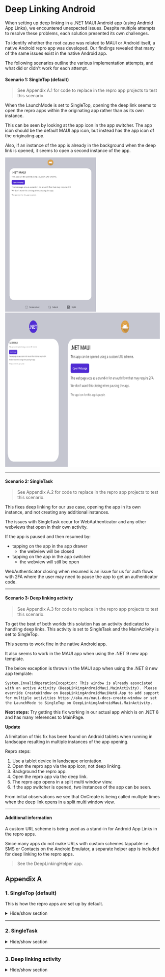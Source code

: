 # Deep Linking Android

When setting up deep linking in a .NET MAUI Android app (using Android App Links), we encountered unexpected issues. Despite multiple attempts to resolve these problems, each solution presented its own challenges.

To identify whether the root cause was related to MAUI or Android itself, a native Android repro app was developed. Our findings revealed that many of the same issues exist in the native Android app.

The following scenarios outline the various implementation attempts, and what did or didn't work for each attempt.

#### Scenario 1: SingleTop (default)

> See Appendix A.1 for code to replace in the repro app projects to test this scenario.

When the LaunchMode is set to SingleTop, opening the deep link seems to open the repro apps within the originating app rather than as its own instance.

This can be seen by looking at the app icon in the app switcher. The app icon should be the default MAUI app icon, but instead has the app icon of the originating app.

Also, if an instance of the app is already in the background when the deep link is opened, it seems to open a second instance of the app.

<img src="assets/image1.png" height="500"/>
<img src="assets/image2.png" height="500"/>

---

#### Scenario 2: SingleTask

> See Appendix A.2 for code to replace in the repro app projects to test this scenario.

This fixes deep linking for our use case, opening the app in its own instance, and not creating any additional instances.

The issues with SingleTask occur for WebAuthenticator and any other webviews that open in their own activity.

If the app is paused and then resumed by:
 - tapping on the app in the app drawer
   - the webview will be closed
 - tapping on the app in the app switcher
   - the webview will still be open

WebAuthenticator closing when resumed is an issue for us for auth flows with 2FA where the user may need to pause the app to get an authenticator code.

---

#### Scenario 3: Deep linking activity

> See Appendix A.3 for code to replace in the repro app projects to test this scenario.

To get the best of both worlds this solution has an activity dedicated to handling deep links.
This activity is set to SingleTask and the MainActivity is set to SingleTop.

This seems to work fine in the native Android app.

It also seems to work in the MAUI app when using the .NET 9 new app template.

The below exception is thrown in the MAUI app when using the .NET 8 new app template:
```
System.InvalidOperationException: This window is already associated with an active Activity (DeepLinkingAndroidMaui.MainActivity). Please override CreateWindow on DeepLinkingAndroidMauiNet8.App to add support for multiple activities https://aka.ms/maui-docs-create-window or set the LaunchMode to SingleTop on DeepLinkingAndroidMaui.MainActivity.
```

**Next steps:** Try getting this fix working in our actual app which is on .NET 8 and has many references to MainPage.

**Update**

A limitation of this fix has been found on Android tablets when running in landscape resulting in multiple instances of the app opening.

Repro steps:
1. Use a tablet device in landscape orientation.
2. Open the repro app via the app icon; not deep linking.
3. Background the repro app.
4. Open the repro app via the deep link.
5. The repro app opens in a split multi window view.
6. If the app switcher is opened, two instances of the app can be seen.

From initial observations we see that OnCreate is being called multiple times when the deep link opens in a split multi window view.

---

#### Additional information

A custom URL scheme is being used as a stand-in for Android App Links in the repro apps.

Since many apps do not make URLs with custom schemes tappable i.e. SMS or Contacts on the Android Emulator, a separate helper app is included for deep linking to the repro apps.

> See the DeepLinkingHelper app.

## Appendix A

### 1. SingleTop (default)
This is how the repro apps are set up by default.

<details>
<summary>Hide/show section</summary>

### 1.1 MAUI application

#### 1.1.1 MainActivity.cs
```csharp
using Android.App;
using Android.Content;
using Android.Content.PM;
using Android.OS;

...

[Activity(
    Theme = "@style/Maui.SplashTheme",
    MainLauncher = true,
    LaunchMode = LaunchMode.SingleTop,
    ConfigurationChanges = ConfigChanges.ScreenSize | ConfigChanges.Orientation | ConfigChanges.UiMode | ConfigChanges.ScreenLayout | ConfigChanges.SmallestScreenSize | ConfigChanges.Density)]
[IntentFilter(
    [Intent.ActionView],
    Categories = [Intent.CategoryDefault, Intent.CategoryBrowsable],
    DataScheme = "hello")]
public class MainActivity : MauiAppCompatActivity
{
    protected override void OnCreate(Bundle? savedInstanceState)
    {
        base.OnCreate(savedInstanceState);
        
        Console.Write("OnCreate: ");
        Console.WriteLine(this.Intent?.GetStringExtra("data"));
    }

    protected override void OnNewIntent(Intent? intent)
    {
        base.OnNewIntent(intent);
        
        Console.Write("OnNewIntent: ");
        Console.WriteLine(intent?.GetStringExtra("data"));
    }
}

...
```

### 1.2 Native application

#### 1.2.1 AndroidManifest.xml
```xml
...

<activity
    android:name=".MainActivity"
    android:launchMode="singleTop"
    android:exported="true"
    android:theme="@style/Theme.DeepLinkingAndroidNative">

    <intent-filter>
        <action android:name="android.intent.action.MAIN" />
        <category android:name="android.intent.category.LAUNCHER" />
    </intent-filter>

    <intent-filter>
        <action android:name="android.intent.action.VIEW" />
        <category android:name="android.intent.category.DEFAULT" />
        <category android:name="android.intent.category.BROWSABLE" />
        <data android:scheme="hello" />
    </intent-filter>

</activity>

...
```
</details>

---

### 2. SingleTask

<details>
<summary>Hide/show section</summary>

### 2.1 MAUI application

Change LaunchMode to SingleTask in MainActivity.cs

### 2.2 Native application

Change LaunchMode to SingleTask in AndroidManifest.xml

</details>

---

### 3. Deep linking activity

<details>
<summary>Hide/show section</summary>

### 3.1 MAUI application

#### 3.1.1 MainActivity.cs
```csharp
using Android.App;
using Android.Content;
using Android.Content.PM;
using Android.OS;

...

[Activity(
    Theme = "@style/Maui.SplashTheme",
    MainLauncher = true,
    LaunchMode = LaunchMode.SingleTop,
    ConfigurationChanges = ConfigChanges.ScreenSize | ConfigChanges.Orientation | ConfigChanges.UiMode | ConfigChanges.ScreenLayout | ConfigChanges.SmallestScreenSize | ConfigChanges.Density)]
public class MainActivity : MauiAppCompatActivity
{
    protected override void OnCreate(Bundle? savedInstanceState)
    {
        base.OnCreate(savedInstanceState);
        
        Console.Write("OnCreate: ");
        Console.WriteLine(this.Intent?.GetStringExtra("data"));
    }

    protected override void OnNewIntent(Intent? intent)
    {
        base.OnNewIntent(intent);
        
        Console.Write("OnNewIntent: ");
        Console.WriteLine(intent?.GetStringExtra("data"));
    }
}

...
```

#### 3.1.2 DeepLinkingActivity.cs

Create the below activity.

```csharp
using Android.App;
using Android.Content;
using Android.Content.PM;
using Android.OS;

...

[Activity(
    NoHistory = true,
    LaunchMode = LaunchMode.SingleTask,
    Exported = true)]
[IntentFilter(
    [Intent.ActionView],
    Categories = [Intent.CategoryDefault, Intent.CategoryBrowsable],
    DataScheme = "hello")]
public class DeepLinkingActivity : Activity
{
    protected override void OnCreate(Bundle? savedInstanceState)
    {
        base.OnCreate(savedInstanceState);
        this.ForwardIntent();
    }r

    protected override void OnNewIntent(Intent? intent)
    {
        base.OnNewIntent(intent);
        this.ForwardIntent();
    }

    private void ForwardIntent()
    {
        var newIntent = new Intent(this, typeof(MainActivity));
        
        newIntent.PutExtra("data", this.Intent?.Data?.LastPathSegment);
        newIntent.AddFlags(ActivityFlags.ClearTop | ActivityFlags.SingleTop);
        
        this.StartActivity(newIntent);
    }
}

...
```

### 3.2 Native application

#### 3.2.1 AndroidManifest.xml
```xml
...

<activity
    android:name=".MainActivity"
    android:launchMode="singleTop"
    android:exported="true"
    android:theme="@style/Theme.DeepLinkingAndroidNative">

    <intent-filter>
        <action android:name="android.intent.action.MAIN" />
        <category android:name="android.intent.category.LAUNCHER" />
    </intent-filter>

</activity>

<activity
    android:name=".DeepLinkingActivity"
    android:launchMode="singleTask"
    android:exported="true">

    <intent-filter>
        <action android:name="android.intent.action.VIEW" />
        <category android:name="android.intent.category.DEFAULT" />
        <category android:name="android.intent.category.BROWSABLE" />
        <data android:scheme="hello" />
    </intent-filter>

</activity>

...
```

#### 3.2.2 DeepLinkingActivity.kt

Create the below activity.

```kotlin
...

import android.app.Activity
import android.content.Intent
import android.os.Bundle

class DeepLinkingActivity : Activity() {
    override fun onCreate(savedInstanceState: Bundle?) {
        super.onCreate(savedInstanceState)
        forwardIntent()
    }

    override fun onNewIntent(intent: Intent?) {
        super.onNewIntent(intent)
        forwardIntent()
    }

    private fun forwardIntent() {
        val newIntent = Intent(this@DeepLinkingActivity, MainActivity::class.java)

        newIntent.putExtra("data", intent?.data?.lastPathSegment)
        newIntent.addFlags(Intent.FLAG_ACTIVITY_CLEAR_TOP or Intent.FLAG_ACTIVITY_SINGLE_TOP)

        startActivity(newIntent)
    }
}

...
```
</details>
